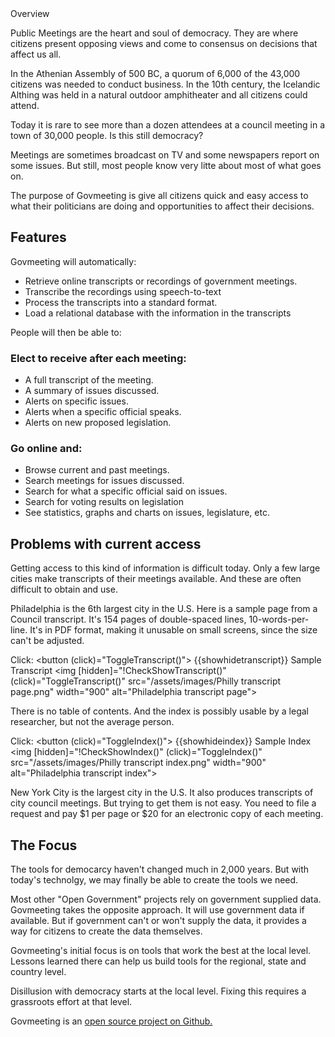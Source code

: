 <!-- Note the controller for this page is app/about-project/overview/overview.ts -->

<mat-card>
  <mat-card-title class="cardtitle">Overview</mat-card-title>

<markdown ngPreserveWhitespaces>

Public Meetings are the heart and soul of democracy. They are where citizens present opposing views and come to consensus on decisions that affect us all. 

In the Athenian Assembly of 500 BC, a quorum of 6,000 of the 43,000 citizens was needed to conduct business. In the 10th century, the Icelandic Althing was held in a natural outdoor amphitheater and all citizens could attend.

Today it is rare to see more than a dozen attendees at a council meeting in a town of 30,000 people. Is this still democracy? 

Meetings are sometimes broadcast on TV and some newspapers report on some issues. But still, most people know very litte about most of what goes on. 

The purpose of Govmeeting is give all citizens quick and easy access to what their politicians are doing and opportunities to affect their decisions.

## Features

Govmeeting will automatically:

* Retrieve online transcripts or recordings of government meetings.
* Transcribe the recordings using speech-to-text
* Process the transcripts into a standard format. 
* Load a relational database with the information in the transcripts

People will then be able to:

### Elect to receive after each meeting:

* A full transcript of the meeting.
* A summary of issues discussed.
* Alerts on specific issues.
* Alerts when a specific official speaks.
* Alerts on new proposed legislation.

### Go online and:

* Browse current and past meetings.
* Search meetings for issues discussed.
* Search for what a specific official said on issues.
* Search for voting results on legislation
* See statistics, graphs and charts on issues, legislature, etc.

<!-- END OF README SECTION -->

<a name="continued"></a>

## Problems with current access

Getting access to this kind of information is difficult today. Only a few large cities make transcripts of their meetings available. 
And these are often difficult to obtain and use.


Philadelphia is the 6th largest city in the U.S. Here is a sample page from a Council transcript.
It's 154 pages of double-spaced lines, 10-words-per-line. It's in PDF format, making it unusable on small screens, since the size can't be adjusted.

</markdown>

  Click: <button (click)="ToggleTranscript()"> {{showhidetranscript}} Sample Transcript </button>
<img [hidden]="!CheckShowTranscript()" (click)="ToggleTranscript()" src="/assets/images/Philly transcript page.png" width="900" alt="Philadelphia transcript page">

<markdown ngPreserveWhitespaces>

There is no table of contents. And the index is possibly usable by a legal researcher, but not the average person. 

</markdown>

Click:
  <button (click)="ToggleIndex()"> {{showhideindex}} Sample Index </button>
<img [hidden]="!CheckShowIndex()" (click)="ToggleIndex()" src="/assets/images/Philly transcript index.png" width="900" alt="Philadelphia transcript index">

<markdown ngPreserveWhitespaces>


New York City is the largest city in the U.S. It also produces transcripts of city council meetings. But trying to get them is not easy. You need to file a request and pay $1 per page or $20 for an electronic copy of each meeting.

## The Focus 

The tools for democarcy haven't changed much in 2,000 years. But with today's technolgy, we may finally be able to create the tools we need.

Most other "Open Government" projects rely on government supplied data. Govmeeting takes the opposite approach.
It will use government data if available. But if government can't or won't supply the data, it provides a way for citizens to create the data themselves.

Govmeeting's initial focus is on tools that work the best at the local level. Lessons learned there can help us build tools for the regional, state and country level.

Disillusion with democracy starts at the local level. Fixing this requires a grassroots effort at that level.

Govmeeting is  an  <a href="https://github.com/govmeeting/govmeeting"> open source project on Github. </a>

</markdown>

</mat-card>

